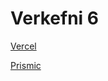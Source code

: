 # Verkefni 6

[Vercel](https://vefv6-selph.vercel.app)

[Prismic](https://v2022-vef-v6.prismic.io/)
